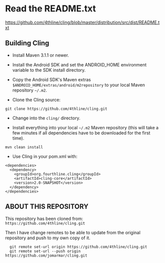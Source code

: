 Read the README.txt
=====================

https://github.com/4thline/cling/blob/master/distribution/src/dist/README.txt

Building Cling
---------------------

* Install Maven 3.1.1 or newer.

* Install the Android SDK and set the ANDROID_HOME environment variable to the SDK install directory.

* Copy the Android SDK's Maven extras `$ANDROID_HOME/extras/android/m2repository` to your local Maven repository `~/.m2`.

* Clone the Cling source:

````
git clone https://github.com/4thline/cling.git
````

* Change into the `cling/` directory.

* Install everything into your local `~/.m2` Maven repository (this will take a few minutes if all dependencies have to be downloaded for the first time).

````
mvn clean install
````

* Use Cling in your pom.xml with:

````
<dependencies>
  <dependency>
    <groupId>org.fourthline.cling</groupId>
    <artifactId>cling-core</artifactId>
    <version>2.0-SNAPSHOT</version>
  </dependency>
</dependencies>
````


ABOUT THIS REPOSITORY
-------------------------

This repository has been cloned from: `https://github.com/4thline/cling.git`

Then I have change remotes to be able to update from the original repository and push to my own copy of it.

````
  git remote set-url origin https://github.com/4thline/cling.git
  git remote set-url --push origin https://github.com/jomarmar/cling.git
````
